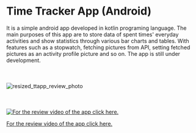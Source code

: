 # Time Tracker App (Android)
It is a simple android app developed in kotlin programing language.
The main purposes of this app are to store data of spent times' everyday activities and show statistics through various bar charts and tables. With features such as a stopwatch, fetching pictures from API, setting fetched pictures as an activity profile picture and so on. The app is still under development.
<br/>
<br/>
<br/>
<br/>
![resized_ttapp_review_photo](https://user-images.githubusercontent.com/69598879/153773378-cb78361a-f53c-45b4-bacd-8e26ecfabb56.png)
<br/>
<br/>
<br/>
<br/>
[![For the review video of the app click here.](https://i9.ytimg.com/vi/nUp18eeZDR0/mq2.jpg?sqp=CPjdpZAG&rs=AOn4CLBjSsnz8OAERta7w9kGPx1n8gkLkg)](https://youtu.be/nUp18eeZDR0)

[For the review video of the app click here.](https://youtu.be/nUp18eeZDR0)


